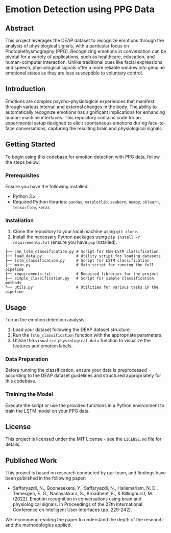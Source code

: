 # Emotion Detection using PPG Data

## Abstract
This project leverages the DEAP dataset to recognize emotions through the analysis of physiological signals, with a particular focus on Photoplethysmography (PPG). Recognizing emotions in conversation can be pivotal for a variety of applications, such as healthcare, education, and human-computer interaction. Unlike traditional cues like facial expressions and speech, physiological signals offer a more reliable window into genuine emotional states as they are less susceptible to voluntary control.

## Introduction
Emotions are complex psycho-physiological experiences that manifest through various internal and external changes in the body. The ability to automatically recognize emotions has significant implications for enhancing human-machine interfaces. This repository contains code for an experimental setup designed to elicit spontaneous emotions during face-to-face conversations, capturing the resulting brain and physiological signals.

## Getting Started
To begin using this codebase for emotion detection with PPG data, follow the steps below:

### Prerequisites
Ensure you have the following installed:
- Python 3.x
- Required Python libraries: `pandas`, `matplotlib`, `seaborn`, `numpy`, `sklearn`, `tensorflow`, `keras`

### Installation
1. Clone the repository to your local machine using `git clone`.
2. Install the necessary Python packages using `pip install -r requirements.txt` (ensure you have `pip` installed).
   
```
├── cnn_lstm_classification.py # Script for CNN-LSTM classification
├── load_data.py               # Utility script for loading datasets
├── lstm_classification.py     # Script for LSTM classification
├── main.py                    # Main script for running the full pipeline
├── requirements.txt           # Required libraries for the project
├── simple_classification.py   # Script for simple classification methods
└── utils.py                   # Utilities for various tasks in the pipeline
```

## Usage
To run the emotion detection analysis:
1. Load your dataset following the DEAP dataset structure.
2. Run the `lstm_classification` function with the appropriate parameters.
3. Utilize the `visualize_physiological_data` function to visualize the features and emotion labels.

### Data Preparation
Before running the classification, ensure your data is preprocessed according to the DEAP dataset guidelines and structured appropriately for this codebase.

### Training the Model
Execute the script or use the provided functions in a Python environment to train the LSTM model on your PPG data.


## License
This project is licensed under the MIT License - see the `LICENSE.md` file for details.

## Published Work
This project is based on research conducted by our team, and findings have been published in the following paper:

- Saffaryazdi, N., Goonesekera, Y., Saffaryazdi, N., Hailemariam, N. D., Temesgen, E. G., Nanayakkara, S., Broadbent, E., & Billinghurst, M. (2022). Emotion recognition in conversations using brain and physiological signals. In Proceedings of the 27th International Conference on Intelligent User Interfaces (pp. 229-242).

We recommend reading the paper to understand the depth of the research and the methodologies applied.

